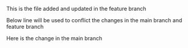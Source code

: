 This is the file added and updated in the feature branch

Below line will be used to conflict the changes in the main branch and feature branch

Here is the change in the main branch
